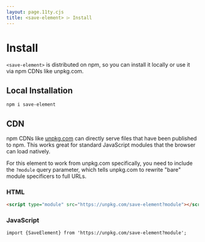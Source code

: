 ```yaml
---
layout: page.11ty.cjs
title: <save-element> ⌲ Install
---
```


# Install

`<save-element>` is distributed on npm, so you can install it locally or use it via npm CDNs like unpkg.com.

## Local Installation

```bash
npm i save-element
```

## CDN

npm CDNs like [unpkg.com]() can directly serve files that have been published to npm. This works great for standard JavaScript modules that the browser can load natively.

For this element to work from unpkg.com specifically, you need to include the `?module` query parameter, which tells unpkg.com to rewrite "bare" module specificers to full URLs.

### HTML

```html
<script type="module" src="https://unpkg.com/save-element?module"></script>
```

### JavaScript

```html
import {SaveElement} from 'https://unpkg.com/save-element?module';
```
